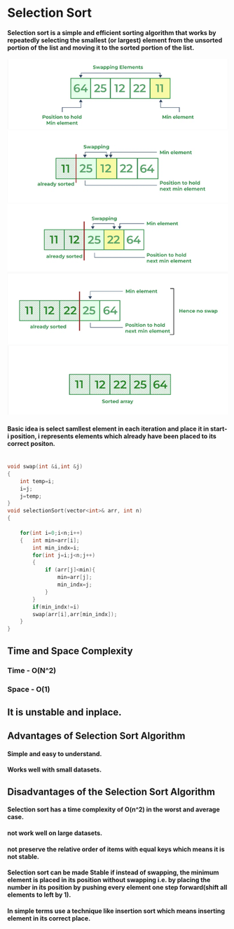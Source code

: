 
# Selection Sort

#### Selection sort is a simple and efficient sorting algorithm that works by repeatedly selecting the smallest (or largest) element from the unsorted portion of the list and moving it to the sorted portion of the list. 

![Alt text](image1.png)
![Alt text](image2.png)
![Alt text](image3.png)
![Alt text](image4.png)
![Alt text](image5.png)

#### Basic idea is select samllest element in each iteration and place it in start-i position, i represents elements which already have been placed to its correct positon.

```C++

void swap(int &i,int &j)
{
    int temp=i;
    i=j;
    j=temp;
}
void selectionSort(vector<int>& arr, int n)
{   
    
    for(int i=0;i<n;i++)
    {   int min=arr[i];
        int min_indx=i;
        for(int j=i;j<n;j++)
        {
            if (arr[j]<min){
                min=arr[j];
                min_indx=j;
            }
        }
        if(min_indx!=i)
        swap(arr[i],arr[min_indx]);
    }
}

```
## Time and Space Complexity
### Time - O(N^2)
### Space - O(1)

## It is unstable and inplace.

## Advantages of Selection Sort Algorithm
#### Simple and easy to understand.
#### Works well with small datasets.
## Disadvantages of the Selection Sort Algorithm
#### Selection sort has a time complexity of O(n^2) in the worst and average case.
#### not work well on large datasets.
#### not preserve the relative order of items with equal keys which means it is not stable.


#### Selection sort can be made Stable if instead of swapping, the minimum element is placed in its position without swapping i.e. by placing the number in its position by pushing every element one step forward(shift all elements to left by 1). 
#### In simple terms use a technique like insertion sort which means inserting element in its correct place. 